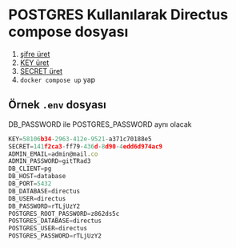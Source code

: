 # POSTGRES  Kullanılarak  Directus compose dosyası

1. [şifre üret](https://duckduckgo.com/?q=pw)
2. [KEY üret](https://duckduckgo.com/?q=guid)
3. [SECRET üret](https://duckduckgo.com/?q=guid)
4. `docker compose up` yap

## Örnek `.env` dosyası

DB_PASSWORD ile POSTGRES_PASSWORD aynı olacak

```js
KEY=58106b34-2963-412e-9521-a371c70188e5
SECRET=141f2ca3-ff79-436d-8d90-4edd6d974ac9
ADMIN_EMAIL=admin@mail.co
ADMIN_PASSWORD=gitTRad3
DB_CLIENT=pg
DB_HOST=database
DB_PORT=5432
DB_DATABASE=directus
DB_USER=directus
DB_PASSWORD=rTLjUzY2
POSTGRES_ROOT_PASSWORD=z862ds5c
POSTGRES_DATABASE=directus
POSTGRES_USER=directus
POSTGRES_PASSWORD=rTLjUzY2
```

